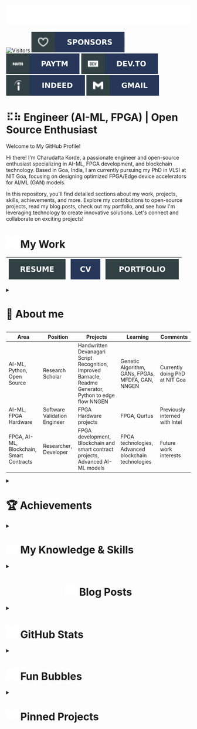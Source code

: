 ![SVG Banners](assets/svg/profile_banner.svg)

![Visitors](https://api.visitorbadge.io/api/visitors?path=https%3A%2F%2Fgithub.com%2Fcharudatta10&countColor=%23263759)
[![Github-sponsors](assets/svg/sponsors-100000.svg)](https://github.com/sponsors/charudatta10)
[![Paytm](assets/svg/paytm-100000.svg)](assets/images/pay4.jpeg)
[![Dev.to](assets/svg/devto.svg)](https://dev.to/charudatta10)
[![indeed](assets/svg/indeed-100000.svg)](https://profile.indeed.com/p/charudattak-h04r448)
[![Gmail](assets/svg/gmail-100000.svg)](mailto:152109007c@gmail.com)
<!-- [![indeed](assets/svg/indeed-100000.svg)](https://profile.indeed.com/p/charudattak-h04r448)
[![Gmail](assets/svg/gmail-100000.svg)](mailto:152109007c@gmail.com) -->

# ⠯⠷ Engineer (AI-ML, FPGA) | Open Source Enthusiast

Welcome to My GitHub Profile!

Hi there! I'm Charudatta Korde, a passionate engineer and open-source enthusiast specializing in AI-ML, FPGA development, and blockchain technology. Based in Goa, India, I am currently pursuing my PhD in VLSI at NIT Goa, focusing on designing optimized FPGA/Edge device accelerators for AI/ML (GAN) models.

In this repository, you'll find detailed sections about my work, projects, skills, achievements, and more. Explore my contributions to open-source projects, read my blog posts, check out my portfolio, and see how I'm leveraging technology to create innovative solutions. Let's connect and collaborate on exciting projects!

# <img src="assets/svg/briefcase-solid.svg" alt="binder folder" width="32" /> My Work

| [![Resume](assets/svg/resume-100000.svg)](src/resume/resume.pdf "download") | [![Curriculum Vitae](assets/svg/cv-100000.svg)](src/cv/cv.pdf "download")  | [![Portfolio](assets/svg/portfolio-100000.svg)](src/portfolio/portfolio.pdf "download") |
| -- | -- | -- |

<details>
<summary> <h1> 🤵 About me </h1> </summary>

🌍  I'm based in Goa, India 403005.

🖥️ See my portfolio at [portfolio](https://charudatta10.github.io/portfolio/).

✉️  You can contact me at Korde.charudatta@gmail.com.

<details>
<summary>🧠  I'm learning: </summary>

⚛ FPGA Technologies: Expanding my knowledge and skills in Field-Programmable Gate Arrays.  

☘ GANs (Generative Adversarial Networks): Exploring advanced AI models and their applications.  

⚘ NNGEN (Neural Network Generation): Working on Python to edge flow for deploying neural networks on edge devices.  

✐ MFDFA (Multifractal Detrended Fluctuation Analysis): Delving into complex data analysis techniques.  

❄ Blockchain and Smart Contracts: Investigating the potential of blockchain technology and smart contracts for various applications.  

</details>

🤝  I'm open to collaborating on Python to edge flow NNGEN, Genetic Algorithm, GANs, FPGAs, MFDFA, and AI ML EDGE on devices.

🎓 I'm pursuing a PhD in VLSI at NIT Goa on the topic "Design optimized FPGA/Edge device accelerators for AI/ML(GAN) models."

🔭 Currently working on FPGA Development, AI and machine learning, Blockchain and Smart Contracts, Python to Edge Flow NNGEN.

🎯 My goal is to advance my expertise and contributions in the areas of FPGA development, AI-ML, and open-source projects.

<details>
<summary>🌱 My key philosophies:  </summary>  

⚡ "Be afraid and do it anyway." 

⚡ "Right now is the only guarantee." 

⚡ "Be a voice. Not an echo."  

⚡ "It will all make sense eventually."  

⚡ "Don’t be afraid to dream big."  

⚡ "Fearlessness is the mother of reinvention."  

</details>

🔥 "You must be the change you wish to see in the world." - Mahatma Gandhi

✨ I’m passionate about leveraging technology to create innovative solutions that have a positive impact on the world.

</details>

<div align="center">

| **Area** | **Position** | **Projects** | **Learning** | **Comments** |
| --- | --- | --- | --- | --- |
| AI-ML, Python, Open Source | Research Scholar | Handwritten Devanagari Script Recognition, Improved Barnacle, Readme Generator, Python to edge flow NNGEN | Genetic Algorithm, GANs, FPGAs, MFDFA, GAN, NNGEN | Currently doing PhD at NIT Goa |
| AI-ML, FPGA Hardware | Software Validation Engineer | FPGA Hardware projects | FPGA, Qurtus | Previously interned with Intel |
| FPGA, AI-ML, Blockchain, Smart Contracts | Researcher, Developer | FPGA development, Blockchain and smart contract projects, Advanced AI-ML models | FPGA technologies, Advanced blockchain technologies | Future work interests |

</div>

<details>
<summary> <h1> 🏆 Achievements  </h1> </summary>

➻ Developed an open-source project for recognizing handwritten Devanagari script characters using MATLAB.  

➸ Created a Python script for cleanup tasks.  

➳ Built a tool to generate README files for GitHub repositories.  

➼ Customized Neovim to function like an IDE with fast startup times.  

➨ Participated in a poster competition presenting research work.  

➤ Participated in a state-level chess competition.  

<div align="center">
  <img src="assets/images/banner1.jpeg" alt="Charudatta" width="120" height="120"/> 
  <img src="assets/images/banner3.jpg" alt="Charudatta" width="120" height="120"/>
  <img src="assets/images/banner2.jpeg" alt="Charudatta" width="120" height="120"/>
  <img src="assets/images/banner4.jpg" alt="Charudatta" width="120" height="120"/>
</div>
</details>

<details>
<summary> <h1> <img src="assets/svg/kitchen-set-solid.svg" alt="binder folder" width="32" /> My Knowledge & Skills  </h1> </summary>
<div align="center">

![My Skills](assets/svg/icons.svg)

`Verilog` `FPGA` `Phi-3:7B` `Gemma-2:2B` `Mistral` `Ollama` `Crewai` `Langchain` `Blockchain`

![Orca](assets/svg/Orca-100000.svg) ![LAMMA](assets/svg/LAMMA-100000.svg) ![Stable diffusion](assets/svg/Stable_diffusion-100000.svg) ![Mistral](assets/svg/Mistral-100000.svg) ![Gimp](assets/svg/Gimp-657D8B.svg) ![Inkscape](assets/svg/Inkscape-e0e0e0.svg)

</div>
</details>

<!-- BLOG-POST-LIST -->

<details><summary> <h1 align="center" >  <img src="assets/svg/blog-solid.svg" alt="binder folder" width="32" />  Blog Posts </h1> </summary>

<img align="right" src="assets/images/blog1.jpeg" alt="Charudatta" width="180" height="180"/>

- [exploring the legendary dollop repository an svg generator](https://dev.to/charudatta10/exploring-the-legendary-dollop-repository-an-svg-generator-4388)
- [Organization schemes for note taking](https://dev.to/charudatta10/organization-schemes-for-note-taking-j18)
- [VS Code for Note-Taking](https://dev.to/charudatta10/vs-code-for-note-taking-324b)
- [Improved-Barnacle repository: (The Cleanup Python Script)](https://dev.to/charudatta10/improved-barnacle-repository-the-cleanup-python-script-172d)
- [Vscode setup with Foam and Logseq for Digital Note Taking](https://dev.to/charudatta10/vscode-setup-with-foam-and-logseq-for-digital-note-taking-2953)

  <img align="right" src="assets/images/blog2.jpeg" alt="Charudatta" width="180" height="180"/>
  
- [Collaborative Note-Taking with AI: Tools that Facilitate Teamwork and Knowledge Sharing](https://dev.to/charudatta10/collaborative-note-taking-with-ai-tools-that-facilitate-teamwork-and-knowledge-sharing-2i3p)
- [Visual Note-Taking Apps: Unleashing Creativity with AI-Driven Mind Maps and Doodles](https://dev.to/charudatta10/visual-note-taking-apps-unleashing-creativity-with-ai-driven-mind-maps-and-doodles-hfp)
- [Introduction to Digital Note-Taking: A Beginner's Guide](https://dev.to/charudatta10/introduction-to-digital-note-taking-a-beginners-guide-9p2)
- [Why Obsidian Falls Short as a Note-Taking Tool](https://dev.to/charudatta10/why-obsidian-falls-short-as-a-note-taking-tool-3ef2)
- [Customizing AI Prompts for Note-Taking: Tips for Tailoring Your AI-Generated Prompts](https://charudatta10.github.io/myblog/blog/index.html)

</details>

<!--- -- GitHub Stats --------->
<details>

<summary> <h1> <img src="assets/svg/github-alt-brands-solid.svg" alt="binder folder" width="32" /> GitHub Stats </h1> </summary>
<!----- Activity Graph ------>

![Charudatta's github activity graph](https://github-readme-activity-graph.vercel.app/graph?username=charudatta10&theme=onedark)

| ![Charudatta Korde trophies](https://github-profile-trophy.vercel.app/?username=charudatta10&row=2&column=3&theme=onedark)| ![Charudatta Korde readme status](https://github-readme-stats.vercel.app/api?username=charudatta10&locale=en&theme=onedark&include_all_commits=true&rank_icon=github) |
| -- | -- |
| ![Charudatta Korde languages used](https://github-readme-stats.vercel.app/api/top-langs?username=charudatta10&show_icons=true&locale=en&layout=compact&theme=onedark) | ![Charudatta Korde GitHub Streak](https://github-readme-streak-stats.herokuapp.com/?user=charudatta10&theme=onedark&border_radius=10) |


| ![GitHub WidgetBox](https://github-widgetbox.vercel.app/api/profile?username=charudatta10&data=followers,repositories,stars,commits&theme=onedark) | ![Moon.svg](https://moon-svg.minung.dev/moon.svg?theme=basic) |
|  - | - |

</details>

<!--- Fun Section ------------>

<details>
<summary> <h1> <img src="assets/svg/soap-solid.svg" alt="binder folder" width="32" /> Fun Bubbles </h1> </summary>
 
| ![Jokes Card](https://readme-jokes.vercel.app/api) | [![Readme Quotes](https://quotes-github-readme.vercel.app/api?type=horizontal&theme=dark)](https://github.com/piyushsuthar/github-readme-quotes) |
| - | - |

![Typing SVG](https://readme-typing-svg.demolab.com?font=Fira+Code&pause=1000&center=true&vCenter=true&random=true&width=1920&lines=%E2%80%9CBe+afraid+and+do+it+anyway.%E2%80%9D+%E2%80%93+Anonymous;%E2%80%9CRight+now+is+the+only+guarantee.%E2%80%9D+%E2%80%93+Jay+Long;%E2%80%9CBe+a+voice.+Not+an+echo.%E2%80%9D+%E2%80%93+Anonymous;%E2%80%9CIt+will+all+make+sense+eventually.%E2%80%9D+%E2%80%93+Anonymous;%E2%80%9CDon%E2%80%99t+be+afraid+to+dream+big.%E2%80%9D+%E2%80%93+Anonymous;%E2%80%9CFearlessness+is+the+mother+of+reinvention.%E2%80%9D+%E2%80%93+Arianna+Huffington)

</details>

<!--- -- Projects Section ------------>

<details>
<summary> <h1> <img src="assets/svg/diagram-project-solid.svg" alt="binder folder" width="32" /> Pinned Projects  </h1> </summary>

- [`download-cleaner`](https://github.com/charudatta10/download-cleaner): Organizes the download folder by moving files by extension.
- [`web3-tools`](https://github.com/charudatta10/web3-tools): Web3 technology tools aggregator project.
- [`project-manager`](https://github.com/charudatta10/project-manager): One solution to all your project management tasks. 
- [`template-project`](template-project): Create boilerplate for your project.

</details>
